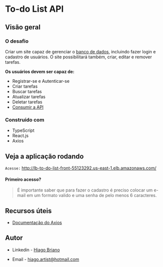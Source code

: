 # To-do List API

## Visão geral

### O desafio

Criar um site capaz de gerenciar o [banco de dados](https://github.com/HiagoBriano/to-do_list/tree/master/backend), incluindo fazer login e cadastro de usuários. O site possibilitará também, criar, editar e remover tarefas.

**Os usuários devem ser capaz de:**

- Registrar-se e Autenticar-se
- Criar tarefas
- Buscar tarefas
- Atualizar tarefas
- Deletar tarefas
- [Consumir a API](https://github.com/HiagoBriano/to-do_list/tree/master/backend)

### Construído com

- TypeScript
- React.js
- Axios

## Veja a aplicação rodando

`Acesse:` http://lb-to-do-list-front-55123292.us-east-1.elb.amazonaws.com/

#### Primeiro acesso?
> É importante saber que para fazer o cadastro é preciso colocar um e-mail em um formato valido e uma senha de pelo menos 6 caracteres.

## Recursos úteis

- [Documentação do Axios](https://axios-http.com/ptbr/)

## Autor

- Linkedin - [Hiago Briano](https://www.linkedin.com/in/hiago-briano/)

- Email - [hiago.artist@hotmail.com](maito:hiago.artist@hotmail.com)
